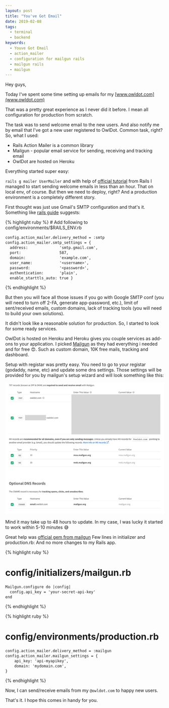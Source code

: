 ```yaml
---
layout: post
title: "You've Got Email"
date: 2019-02-08
tags:
  - terminal
  - backend
keywords:
  - Youve Got Email
  - action_mailer
  - configuration for mailgun rails
  - mailgun rails
  - mailgun
---
```


Hey guys,

Today I've spent some time setting up emails for my [www.owldot.com](www.owldot.com)

That was a pretty great experience as I never did it before. I mean all configuration for production from scratch.

<!--more-->

The task was to send welcome email to the new users. And also notify me by email that I've got a new user registered to OwlDot. Common task, right? So, what I used:

- Rails Action Mailer is a common library
- Mailgun - popular email service for sending, receiving and tracking email
- OwlDot are hosted on Heroku

Everything started super easy:

`rails g mailer UserMailer` and with help of [official tutorial](https://guides.rubyonrails.org/action_mailer_basics.html) from Rails I managed to start sending welcome emails in less than an hour. That on local env, of course.
But then we need to deploy, right? And a production environment is a completely different story.

First thought was just use Gmail's SMTP configuration and that's it. Something like [rails guide](https://guides.rubyonrails.org/action_mailer_basics.html#action-mailer-configuration-for-gmail) suggests:

{% highlight ruby %} # Add following to config/environments/\$RAILS_ENV.rb

    config.action_mailer.delivery_method = :smtp
    config.action_mailer.smtp_settings = {
      address:              'smtp.gmail.com',
      port:                 587,
      domain:               'example.com',
      user_name:            '<username>',
      password:             '<password>',
      authentication:       'plain',
      enable_starttls_auto: true }

{% endhighlight %}

But then you will face all those issues if you go with Google SMTP conf (you will need to turn off 2-FA, generate app-password, etc.), limit of sent/received emails, custom domains, lack of tracking tools (you will need to build your own solutions).

It didn't look like a reasonable solution for production. So, I started to look for some ready services.

OwlDot is hosted on Heroku and Heroku gives you couple services as add-ons to your application. I picked [Mailgun](https://www.mailgun.com) as they had everything i needed and for free 😍. Such as custom domain, 10K free mails, tracking and dashboard.

Setup with registar was pretty easy. You need to go to your registar (godaddy, name, etc) and update some dns settings. Those settings will be provided for you by mailgun's setup wizard and will look something like this:

![screenshot](/assets/screen-email.png)

Mind it may take up to 48 hours to update. In my case, I was lucky it started to work within 5-10 minutes 😅

Great help was [official gem from mailgun](https://github.com/mailgun/mailgun-ruby) Few lines in initializer and production.rb: And no more changes to my Rails app.

{% highlight ruby %}

# config/initializers/mailgun.rb

    Mailgun.configure do |config|
      config.api_key = 'your-secret-api-key'
    end

{% endhighlight %}

{% highlight ruby %}

# config/environments/production.rb

    config.action_mailer.delivery_method = :mailgun
    config.action_mailer.mailgun_settings = {
        api_key: 'api-myapikey',
        domain: 'mydomain.com',
    }

{% endhighlight %}

Now, I can send/receive emails from my `@owldot.com` to happy new users.

That's it. I hope this comes in handy for you.
